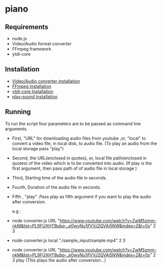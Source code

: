 # piano

## Requirements 

* node.js
* Video/Audio format converter
* FFmpeg framework
* ytdl-core

## Installation
  * [Video/Audio converter installation](https://www.npmjs.com/package/video-converter/)
  * [FFmpeg Installation](https://github.com/adaptlearning/adapt_authoring/wiki/Installing-FFmpeg)
  * [ytdl-core Installation](https://www.npmjs.com/package/ytdl-core)
  * [play-sound Installation](https://www.npmjs.com/package/play-sound)
## Running
  To run the script four parameters are to be passed as command line arguments.
  * First, "URL" for downloading audio files from youtube ,or, "local" to convert a video file, in local disk, to audio file.
    (To play an audio from the local storage pass "play")
  * Second, the URL(enclosed in quotes), or, local file path(enclosed in quotes) of the video which is to be converted into audio. (If play is the first argument, then pass path of of audio file in local storage )
  * Third, Starting time of the audio file in seconds.
  * Fourth, Duration of the audio file in seconds.
  * Fifth , "play" .Pass play as fifth argument if you want to play the audio after conversion.
  
    e.g : 
   
   * node converter.js URL "https://www.youtube.com/watch?v=ZwM5zmm-nkM&list=PL9FUXHTBubp-_e0wyNu1jfVVJ2QVAi5NW&index=2&t=0s" 2 3
   
   * node converter.js local "./sample_input/sample.mp4" 2 3
   
   * node converter.js URL "https://www.youtube.com/watch?v=ZwM5zmm-nkM&list=PL9FUXHTBubp-_e0wyNu1jfVVJ2QVAi5NW&index=2&t=0s" 2 3 play          (This plays the audio after conversion...)
